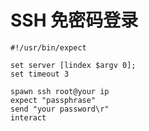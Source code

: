 # SSH 免密码登录

```shell
#!/usr/bin/expect

set server [lindex $argv 0];
set timeout 3

spawn ssh root@your ip
expect "passphrase"
send "your password\r"
interact
```
